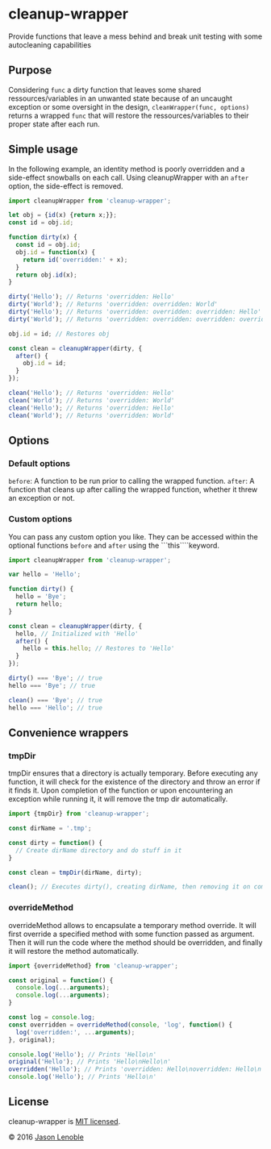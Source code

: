 # cleanup-wrapper
Provide functions that leave a mess behind and break unit testing with some autocleaning capabilities

## Purpose

Considering ```func``` a dirty function that leaves some shared ressources/variables in an unwanted state because of an uncaught exception or some oversight in the design, ```cleanWrapper(func, options)``` returns a wrapped ```func``` that will restore the ressources/variables to their proper state after each run.

## Simple usage

In the following example, an identity method is poorly overridden and a side-effect snowballs on each call. Using cleanupWrapper with an ```after``` option, the side-effect is removed.

```js
import cleanupWrapper from 'cleanup-wrapper';

let obj = {id(x) {return x;}};
const id = obj.id;

function dirty(x) {
  const id = obj.id;
  obj.id = function(x) {
    return id('overridden:' + x);
  }
  return obj.id(x);
}

dirty('Hello'); // Returns 'overridden: Hello'
dirty('World'); // Returns 'overridden: overridden: World'
dirty('Hello'); // Returns 'overridden: overridden: overridden: Hello'
dirty('World'); // Returns 'overridden: overridden: overridden: overridden: World'

obj.id = id; // Restores obj

const clean = cleanupWrapper(dirty, {
  after() {
    obj.id = id;
  }
});

clean('Hello'); // Returns 'overridden: Hello'
clean('World'); // Returns 'overridden: World'
clean('Hello'); // Returns 'overridden: Hello'
clean('World'); // Returns 'overridden: World'
```

## Options

### Default options

```before```: A function to be run prior to calling the wrapped function.
```after```: A function that cleans up after calling the wrapped function, whether it threw an exception or not.

### Custom options

You can pass any custom option you like. They can be accessed within the optional functions ```before``` and ```after``` using the ```this````keyword.

```js
import cleanupWrapper from 'cleanup-wrapper';

var hello = 'Hello';

function dirty() {
  hello = 'Bye';
  return hello;
}

const clean = cleanupWrapper(dirty, {
  hello, // Initialized with 'Hello'
  after() {
    hello = this.hello; // Restores to 'Hello'
  }
});

dirty() === 'Bye'; // true
hello === 'Bye'; // true

clean() === 'Bye'; // true
hello === 'Hello'; // true
```

## Convenience wrappers

### tmpDir

tmpDir ensures that a directory is actually temporary. Before executing any function, it will check for the existence of the directory and throw an error if it finds it. Upon completion of the function or upon encountering an exception while running it, it will remove the tmp dir automatically.

```js
import {tmpDir} from 'cleanup-wrapper';

const dirName = '.tmp';

const dirty = function() {
  // Create dirName directory and do stuff in it
}

const clean = tmpDir(dirName, dirty);

clean(); // Executes dirty(), creating dirName, then removing it on completion or on exception
```

### overrideMethod

overrideMethod allows to encapsulate a temporary method override. It will first override a specified method with some function passed as argument. Then it will run the code where the method should be overridden, and finally it will restore the method automatically.

```js
import {overrideMethod} from 'cleanup-wrapper';

const original = function() {
  console.log(...arguments);
  console.log(...arguments);
}

const log = console.log;
const overridden = overrideMethod(console, 'log', function() {
  log('overridden:', ...arguments);
}, original);

console.log('Hello'); // Prints 'Hello\n'
original('Hello'); // Prints 'Hello\nHello\n'
overridden('Hello'); // Prints 'overridden: Hello\noverridden: Hello\n'
console.log('Hello'); // Prints 'Hello\n'
```

## License

cleanup-wrapper is [MIT licensed](./LICENSE).

© 2016 [Jason Lenoble](mailto:jason.lenoble@gmail.com)
